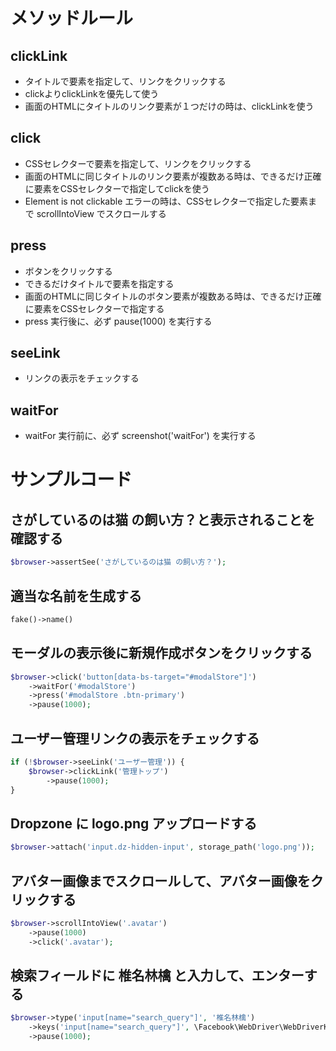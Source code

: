 # メソッドルール
## clickLink
- タイトルで要素を指定して、リンクをクリックする
- clickよりclickLinkを優先して使う
- 画面のHTMLにタイトルのリンク要素が１つだけの時は、clickLinkを使う

## click
- CSSセレクターで要素を指定して、リンクをクリックする
- 画面のHTMLに同じタイトルのリンク要素が複数ある時は、できるだけ正確に要素をCSSセレクターで指定してclickを使う
- Element is not clickable エラーの時は、CSSセレクターで指定した要素まで scrollIntoView でスクロールする

## press
- ボタンをクリックする
- できるだけタイトルで要素を指定する
- 画面のHTMLに同じタイトルのボタン要素が複数ある時は、できるだけ正確に要素をCSSセレクターで指定する
- press 実行後に、必ず pause(1000) を実行する

## seeLink
- リンクの表示をチェックする

## waitFor
- waitFor 実行前に、必ず screenshot('waitFor') を実行する

# サンプルコード
## さがしているのは猫 の飼い方？と表示されることを確認する
```php
$browser->assertSee('さがしているのは猫 の飼い方？');
```

## 適当な名前を生成する
```php
fake()->name()
```

## モーダルの表示後に新規作成ボタンをクリックする
```php
$browser->click('button[data-bs-target="#modalStore"]')
	->waitFor('#modalStore')
	->press('#modalStore .btn-primary')
	->pause(1000);
```

## ユーザー管理リンクの表示をチェックする
```php
if (!$browser->seeLink('ユーザー管理')) {
	$browser->clickLink('管理トップ')
		->pause(1000);
}
```

## Dropzone に logo.png アップロードする
```php
$browser->attach('input.dz-hidden-input', storage_path('logo.png'));
```

## アバター画像までスクロールして、アバター画像をクリックする
```php
$browser->scrollIntoView('.avatar')
	->pause(1000)
	->click('.avatar');
```

## 検索フィールドに 椎名林檎 と入力して、エンターする
```php
$browser->type('input[name="search_query"]', '椎名林檎')
	->keys('input[name="search_query"]', \Facebook\WebDriver\WebDriverKeys::ENTER)
	->pause(1000);
```
